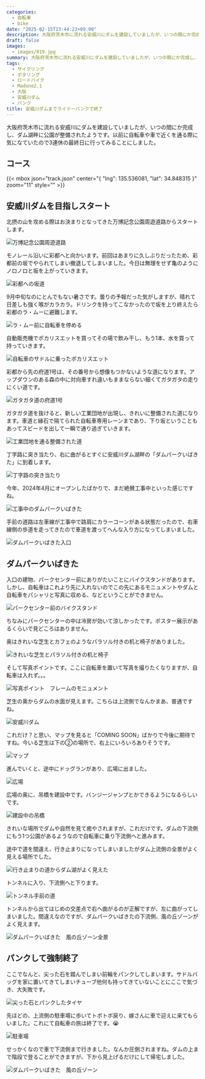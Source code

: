 ```yaml
---
categories:
  - 自転車
  - bike
date: "2025-02-15T23:44:23+09:00"
description: 大阪府茨木市に流れる安威川にダムを建設していましたが、いつの間にか完成し、ダム湖畔に公園が整備されたようです。以前に自転車や車で近くを通る際に気になていたので行ってみることにしました。
draft: false
images:
  - images/019.jpg
summary: 大阪府茨木市に流れる安威川にダムを建設していましたが、いつの間にか完成し、ダム湖畔に公園が整備されたようです。以前に自転車や車で近くを通る際に気になていたので3連休の最終日に行ってみることにしました。
tags:
  - サイクリング
  - ポタリング
  - ロードバイク
  - Madone2.1
  - 大阪
  - 安威川ダム
  - パンク
title: 安威川ダムまでライドーパンクで終了
---
```


大阪府茨木市に流れる安威川にダムを建設していましたが、いつの間にか完成し、ダム湖畔に公園が整備されたようです。以前に自転車や車で近くを通る際に気になていたので3連休の最終日に行ってみることにしました。

## コース

{{< mbox json="track.json" center="{ \"lng\": 135.536081, \"lat\": 34.848315 }" zoom="11" style="" >}}

## 安威川ダムを目指しスタート

北摂の山を攻める際はお決まりとなってきた万博記念公園周遊道路からスタートします。

![万博記念公園周遊道路](./images/001.jpg)

モノレール沿いに彩都へと向かいます。前回はあまりに久しぶりだったため、彩都前の坂でやられてしまい撤退してしまいました。今日は無理をせず亀のようにノロノロと坂を上がっていきます。

![彩都への坂道](./images/002.jpg)

9月中旬なのにとんでもない暑さです。曇りの予報だった気がしますが、晴れて日差しも強く喉がカラカラ。ドリンクを持ってこなかったので坂を上り終えたら彩都のラ・ムーに避難します。

![ラ・ムー前に自転車を停める](./images/003.jpg)

自動販売機でポカリスエットを買ってその場で飲み干し、もう1本、水を買って持っていきます。

![自転車のサドルに乗ったポカリスエット](./images/004.jpg)

彩都から先の府道1号は、その番号から想像もつかないような道になります。アップダウンのある森の中に対向車すれ違いもままならない細くてガタガタの走りにくい道です。

![ガタガタ道の府道1号](./images/005.jpg)

ガタガタ道を抜けると、新しい工業団地が出現し、きれいに整備された道になります。車道と縁石で隔てられた自転車専用レーンまであり、下り坂ということもあってスピードを出して一瞬で通り過ぎていきます。

![工業団地を通る整備された道](./images/006.jpg)

丁字路に突き当たり、右に曲がるとすぐに安威川ダム湖畔の「ダムパークいばきた」に到着します。

![丁字路の突き当たり](./images/007.jpg)

今年、2024年4月にオープンしたばかりで、まだ絶賛工事中といった感じですね。

![工事中のダムパークいばきた](./images/008.jpg)

手前の道路は左車線が工事中で路肩にカラーコーンがある状態だったので、右車線側の歩道を走ってきたので車道を渡ってへんな入り方になってしまいました。

![ダムパークいばきた入口](./images/009.jpg)

## ダムパークいばきた

入口の建物、パークセンター前にありがたいことにバイクスタンドがあります。しかし、自転車はこれより先に入れないのでこの先にあるモニュメントやダムと自転車をパシャリと写真に収める、などということができません。

![パークセンター前のバイクスタンド](./images/010.jpg)

ちなみにパークセンターの中は冷房が効いて涼しかったです。ポスター展示があるくらいで見どころはありません。

奥はきれいな芝生とカフェのようなパラソル付きの机と椅子がありました。

![きれいな芝生とパラソル付きの机と椅子](./images/011.jpg)

そして写真ポイントです。ここに自転車を置いて写真を撮りたくなりますが、自転車は入れず。。。

![写真ポイント　フレームのモニュメント](./images/012.jpg)

芝生の奥からダムの水面が見えます。こちらは上流側でなんかまあ、普通ですね。

![安威川ダム](./images/013.jpg)

これだけ？と思い、マップを見ると「COMING
SOON」ばかりで今後に期待ですね。今いる芝生は下の②の場所で、右上にいろいろありそうです。

![マップ](./images/014.jpg)

進んでいくと、途中にドッグランがあり、広場に出ました。

![広場](./images/015.jpg)

広場の奥に、吊橋を建設中です。バンジージャンプとかできるようになるらしいです。

![建設中の吊橋](./images/016.jpg)

きれいな場所でダムや自然を見て癒やされますが、これだけです。ダムの下流側にもう1つ公園があるようなので自転車に乗り下流側へと進みます。

途中で道を間違え、行き止まりになってしまいましたがダム上流側の全景がよく見える場所でした。

![行き止まりの道からダム湖がよく見えた](./images/017.jpg)

トンネルに入り、下流側へと下ります。

![トンネル手前の道](./images/018.jpg)

トンネルから出てはじめの交差点で右へ曲がるのが正解ですが、左に曲がってしまいました。間違えなのですが、ダムパークいばきたの下流側、風の丘ゾーンがよく見えます。

![ダムパークいばきた　風の丘ゾーン全景](./images/019.jpg)

## パンクして強制終了

ここでなんと、尖った石を踏んでしまい前輪をパンクしてしまいます。サドルバッグを家に置いてきてしまいチューブ他何も持ってきていないことにここで気づき、大失敗です。

![尖った石とパンクしたタイヤ](./images/020.jpg)

先ほどの、上流側の駐車場に歩いてトボトボ戻り、嫁さんに車で迎えに来てもらいました。これにて自転車の旅は終了です。😭

![駐車場](./images/021.jpg)

せっかくなので車で下流側まで行きました。なんか圧倒されますね。ダムの上まで階段で登ることができますが、下から見上げるだけにして帰宅しました。

![ダムパークいばきた　風の丘ゾーン](./images/022.jpg)
